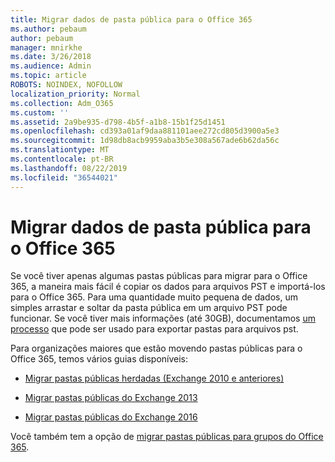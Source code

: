 ```yaml
---
title: Migrar dados de pasta pública para o Office 365
ms.author: pebaum
author: pebaum
manager: mnirkhe
ms.date: 3/26/2018
ms.audience: Admin
ms.topic: article
ROBOTS: NOINDEX, NOFOLLOW
localization_priority: Normal
ms.collection: Adm_O365
ms.custom: ''
ms.assetid: 2a9be935-d798-4b5f-a1b8-15b1f25d1451
ms.openlocfilehash: cd393a01af9daa881101aee272cd805d3900a5e3
ms.sourcegitcommit: 1d98db8acb9959aba3b5e308a567ade6b62da56c
ms.translationtype: MT
ms.contentlocale: pt-BR
ms.lasthandoff: 08/22/2019
ms.locfileid: "36544021"
---
```

# <a name="migrate-public-folder-data-to-office-365"></a>Migrar dados de pasta pública para o Office 365

Se você tiver apenas algumas pastas públicas para migrar para o Office 365, a maneira mais fácil é copiar os dados para arquivos PST e importá-los para o Office 365. Para uma quantidade muito pequena de dados, um simples arrastar e soltar da pasta pública em um arquivo PST pode funcionar. Se você tiver mais informações (até 30GB), documentamos [um processo](https://technet.microsoft.com/library/dn874017%28v=exchg.150%29.aspx#PSTMigrate) que pode ser usado para exportar pastas para arquivos pst. 
  
Para organizações maiores que estão movendo pastas públicas para o Office 365, temos vários guias disponíveis:
  
- [Migrar pastas públicas herdadas (Exchange 2010 e anteriores)](https://technet.microsoft.com/library/dn874017%28v=exchg.150%29.aspx)
    
- [Migrar pastas públicas do Exchange 2013](https://technet.microsoft.com/library/mt798260%28v=exchg.150%29.aspx)
    
- [Migrar pastas públicas do Exchange 2016](https://technet.microsoft.com/library/mt798260%28v=exchg.160%29.aspx)
    
Você também tem a opção de [migrar pastas públicas para grupos do Office 365](https://technet.microsoft.com/library/mt843872%28v=exchg.150%29.aspx).
  

